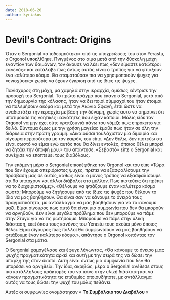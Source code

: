 ```yaml
---
date: 2018-06-20
author: kyriakos
---
```

# Devil's Contract: Origins



Όταν ο Sergonial «αποδεσμεύτηκε» από τις υποχρεώσεις του στον Yerastu, ο
Orgonol υποκλίθηκε. Πνιγμένος στο αιμα μετά από την δύσκολη μάχη εναντίον των
δαιμόνων, τον άκουσε να λέει πως «δεν είμαστε κατώτεροι κανενός» και κατάλαβε
πως όντως αυτός είναι ο τρόπος για να φτιάξουν ένα καλύτερο κόσμο. Θα
σταματούσαν πια να χρησιμοποιούν ψυχες για «ενισχύσεις» χωρίς να έχουν έγκριση
από τις ίδιες τις ψυχες.



Πανίσχυρος στη μάχη, μα χαμηλά στην ιεραρχία, αμέσως κέντρισε την προσοχή του
Sergonial. Το πρώτο πράγμα που έκανε ο Sergonial, μετά από την δημιουργία της
κόλασης, ήταν να δει ποιοί σύμμαχοί του ήταν έτοιμοι να πολεμήσουν ακόμα και
μετά την Αιώνια Σφαγή, έτσι ώστε να αναδιατάξει την ιεραρχία με βάση την
δύναμη, χωρίς αυτο να σημαίνει ότι υποτιμούσε τις νοητικές ικανότητες που
είχαν κάποιοι. Μόλις είδε τον Orgonol να μην έχει ούτε γρατζουνιά πάνω του
νόμιζε πως επρόκειτο για δειλό. Σύντομα όμως με την χρήση μαγείας έμαθε πως
ήταν σε όλη την διάρκεια στην πρώτη γραμμή. «Δικαιούσαι τουλάχιστον μία
διμοιρία και σίγουρα περισσότερα με τον καιρό», του είπε. «Δεν θέλω, δεν
πιστεύω οτι είναι σωστό να είμαι εγώ αυτός που θα δίνει εντολές, όποιος θέλει
μπορεί να ζητάει την άποψή μου.» του απάντησε. «Σεβαστό» είπε ο Sergonial και
συνέχισε να εποπτεύει τους διαβόλους.



Την επόμενη μέρα ο Sergonial επισκέφθηκε τον Orgonol και του είπε «Τώρα που
δεν έχουμε απεριόριστες ψυχες, πρέπει να εξασφαλίσουμε την πρόσβασή μας σε
αυτές, καθώς είναι ο μόνος τρόπος να εξασφαλίσουμε ότι θα υπάρχουν και άλλοι
διάβολοι στο μέλλον. Πως πιστεύεις ότι πρέπει να το διαχειριστούμε;». «Θέλουμε
να φτιάξουμε έναν καλύτερο κόσμο σωστά; Μπορούμε να ζητήσουμε από τις ίδιες
τις ψυχές που θέλουν το ίδιο να μας βοηθήσουν. Θα είναι σαν να κάνουμε το
όνειρό τους πραγματικότητα, με αντάλλαγμα να μας βοηθήσουν για να το κάνουμε
μαζί. Είμαι σίγουρος πως αυτό θα είναι μια συμφωνία που δεν θα μπορούν να
αρνηθούν. Δεν είναι μεγάλο πρόβλημα που δεν μπορούμε να πάμε στην Στύγα για να
τις ρωτήσουμε. Μπορούμε να πάμε στην υλική διάσταση, εκεί όπου τους κανόνες
του Yerastu τους ακούει μόνο όποιος θέλει. Είμαι σίγουρος πως πολλοί θα
συμφωνίσουν να μας βοηθήσουν να φτιάξουμε έναν καλύτερο κόσμο.», απάντησε ο
Orgonol κοιτόντας τον Sergonial στα μάτια.



Ο Sergonial χαμογέλασε και έφυγε λέγωντας, «Θα κάνουμε το όνειρο μιας ψυχής
πραγματικότητα αρκεί και αυτή με την σειρά της να δώσει την ύπαρξή της στον
σκοπό. Αυτή είναι όντως μια συμφωνία που δεν θα μπορέσει να αρνηθεί». Την
ίδια, ακριβώς, μέρα ο Sergonial ανέθεσε στους πιο κατάλληλους πράκτορές του να
πάνε στην υλική διάσταση και να κάνουν πραγματικότητα τις επιθυμίες
οποιουδήποτε, με αντάλλαγμα αυτός να τους δώσει την ψυχή του μόλις πεθάνει.



Αυτές οι συμφωνίες ονομάστηκαν « **Το Συμβόλαιο του Διαβόλου** »



